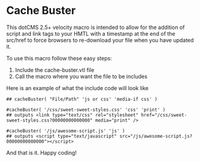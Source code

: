 Cache Buster
====================

This dotCMS 2.5+ velocity macro is intended to allow for the addition of script and link tags to your HMTL with a timestamp at the end of the src/href to force browsers to re-download your file when you have updated it. 

To use this macro follow these easy steps:

1. Include the cache-buster.vtl file
2. Call the macro where you want the file to be includes

Here is an example of what the include code will look like

    ## cacheBuster( "File/Path" 'js or css' 'media-if css' )
    
    #cacheBuster( '/css/sweet-sweet-styles.css' 'css' 'print' )
    ## outputs <link type="text/css" rel="stylesheet" href="/css/sweet-sweet-styles.css?00000000000000" media="print" />
    
    #cacheBuster( '/js/awesome-script.js' 'js' )
    ## outputs <script type="text/javascript" src="/js/awesome-script.js?00000000000000"></script>

And that is it. Happy coding!
